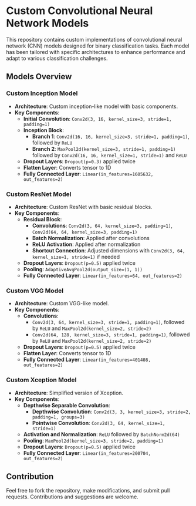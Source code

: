 # Custom Convolutional Neural Network Models

This repository contains custom implementations of convolutional neural network (CNN) models designed for binary classification tasks. Each model has been tailored with specific architectures to enhance performance and adapt to various classification challenges.

## Models Overview

### Custom Inception Model
- **Architecture**: Custom inception-like model with basic components.
- **Key Components**:
  - **Initial Convolution**: `Conv2d(3, 16, kernel_size=3, stride=1, padding=1)`
  - **Inception Block**:
    - **Branch 1**: `Conv2d(16, 16, kernel_size=3, stride=1, padding=1)`, followed by `ReLU`
    - **Branch 2**: `MaxPool2d(kernel_size=3, stride=1, padding=1)` followed by `Conv2d(16, 16, kernel_size=1, stride=1)` and `ReLU`
  - **Dropout Layers**: `Dropout(p=0.3)` applied twice
  - **Flatten Layer**: Converts tensor to 1D
  - **Fully Connected Layer**: `Linear(in_features=1605632, out_features=2)`

### Custom ResNet Model
- **Architecture**: Custom ResNet with basic residual blocks.
- **Key Components**:
  - **Residual Block**:
    - **Convolutions**: `Conv2d(3, 64, kernel_size=3, padding=1)`, `Conv2d(64, 64, kernel_size=3, padding=1)`
    - **Batch Normalization**: Applied after convolutions
    - **ReLU Activation**: Applied after normalization
    - **Shortcut Connection**: Adjusted dimensions with `Conv2d(3, 64, kernel_size=1, stride=1)` if needed
  - **Dropout Layers**: `Dropout(p=0.5)` applied twice
  - **Pooling**: `AdaptiveAvgPool2d(output_size=(1, 1))`
  - **Fully Connected Layer**: `Linear(in_features=64, out_features=2)`

### Custom VGG Model
- **Architecture**: Custom VGG-like model.
- **Key Components**:
  - **Convolutions**: 
    - `Conv2d(3, 64, kernel_size=3, stride=1, padding=1)`, followed by `ReLU` and `MaxPool2d(kernel_size=2, stride=2)`
    - `Conv2d(64, 128, kernel_size=3, stride=1, padding=1)`, followed by `ReLU` and `MaxPool2d(kernel_size=2, stride=2)`
  - **Dropout Layers**: `Dropout(p=0.5)` applied twice
  - **Flatten Layer**: Converts tensor to 1D
  - **Fully Connected Layer**: `Linear(in_features=401408, out_features=2)`

### Custom Xception Model
- **Architecture**: Simplified version of Xception.
- **Key Components**:
  - **Depthwise Separable Convolution**:
    - **Depthwise Convolution**: `Conv2d(3, 3, kernel_size=3, stride=2, padding=1, groups=3)`
    - **Pointwise Convolution**: `Conv2d(3, 64, kernel_size=1, stride=1)`
  - **Activation and Normalization**: `ReLU` followed by `BatchNorm2d(64)`
  - **Pooling**: `MaxPool2d(kernel_size=3, stride=2, padding=1)`
  - **Dropout Layers**: `Dropout(p=0.5)` applied twice
  - **Fully Connected Layer**: `Linear(in_features=200704, out_features=2)`

## Contribution
Feel free to fork the repository, make modifications, and submit pull requests. Contributions and suggestions are welcome.
